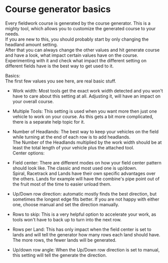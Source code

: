 # Course generator basics

  
Every fieldwork course is generated by the course generator. This is a mighty tool, which allows you to customize the generated course to your needs.  
If you are new to this, you should probably start by only changing the headland amount setting.  
After that you can always change the other values and hit generate course and have a look, what impact certain values have on the course.  
Experimenting with it and check what impact the different setting on different fields have is the best way to get used to it.  


  
Basics:  
The first few values you see here, are real basic stuff.  

- Work width: Most tools get the exact work width detected and you won't have to care about this setting at all. Adjusting it, will have an impact on your overall course.  

- Multiple Tools: This setting is used when you want more then just one vehicle to work on your course. As this gets a bit more complicated, there is a separate help topic for it.  

- Number of Headlands: The best way to keep your vehicles on the field while turning at the end of each row is to add headlands.  
The Number of the Headlands multiplied by the work width should be at least the total length of your vehicle plus the attached tool.  
Center options:  

- Field center: There are different modes on how your field center pattern should look like. The classic and most used one is up/down.  
Spiral, Racetrack and Lands have their own specific advantages over the others. Lands for example will have the combine's pipe point out of the fruit most of the time to easier unload them.  

- Up/Down row direction: automatic mostly finds the best direction, but sometimes the longest edge fits better. If you are not happy with either one, choose manual and set the direction manually.  

- Rows to skip: This is a very helpful option to accelerate your work, as tools won't have to back up to turn into the next row.  

- Rows per Land: This has only impact when the field center is set to lands and will tell the generator how many rows each land should have. The more rows, the fewer lands will be generated.  

- Up/down row angle: When the Up/Down row direction is set to manual, this setting will tell the generate the direction.  


